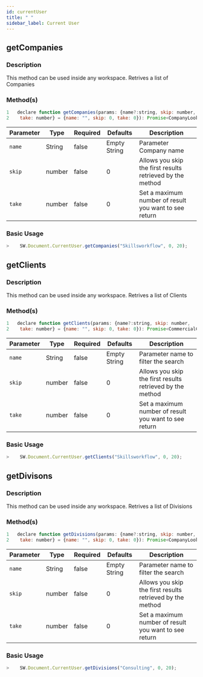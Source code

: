 ```yaml
---
id: currentUser
title: " "
sidebar_label: Current User
---
```


## getCompanies

### Description

This method can be used inside any workspace. Retrives a list of Companies

### Method(s)

```js {3}
1   declare function getCompanies(params: {name?:string, skip: number,
2    take: number} = {name: "", skip: 0, take: 0}): Promise<CompanyLookupDto>;
```

<table className="custom-table">
    <thead>
        <tr>
            <th>Parameter</th>
            <th>Type</th>
            <th>Required</th>
            <th>Defaults</th>
            <th>Description</th>
        </tr>
    </thead>
    <tbody>
        <tr className="selected">
            <td><code>name</code></td>
            <td>String</td>
            <td>false</td>
            <td>Empty String</td>
            <td>Parameter Company name</td>
        </tr>
        <tr className="selected">
            <td><code>skip</code></td>
            <td>number</td>
            <td>false</td>
            <td>0</td>
            <td>Allows you skip the first results retrieved by the method</td>
        </tr>
        <tr className="selected">
            <td><code>take</code></td>
            <td>number</td>
            <td>false</td>
            <td>0</td>
            <td>Set a maximum number of result you want to see return</td>
        </tr>
    </tbody>
</table>

### Basic Usage

```javascript
>    SW.Document.CurrentUser.getCompanies("Skillsworkflow", 0, 20);
```
## getClients

### Description

This method can be used inside any workspace. Retrives a list of Clients

### Method(s)

```js {3}
1   declare function getClients(params: {name?:string, skip: number,
2    take: number} = {name: "", skip: 0, take: 0}): Promise<CommercialClientLookupDto>;
```

<table className="custom-table">
    <thead>
        <tr>
            <th>Parameter</th>
            <th>Type</th>
            <th>Required</th>
            <th>Defaults</th>
            <th>Description</th>
        </tr>
    </thead>
    <tbody>
        <tr className="selected">
            <td><code>name</code></td>
            <td>String</td>
            <td>false</td>
            <td>Empty String</td>
            <td>Parameter name to filter the search</td>
        </tr>
        <tr className="selected">
            <td><code>skip</code></td>
            <td>number</td>
            <td>false</td>
            <td>0</td>
            <td>Allows you skip the first results retrieved by the method</td>
        </tr>
        <tr className="selected">
            <td><code>take</code></td>
            <td>number</td>
            <td>false</td>
            <td>0</td>
            <td>Set a maximum number of result you want to see return</td>
        </tr>
    </tbody>
</table>

### Basic Usage

```javascript
>    SW.Document.CurrentUser.getClients("Skillsworkflow", 0, 20);
```
## getDivisons

### Description

This method can be used inside any workspace. Retrives a list of Divisions

### Method(s)

```js {3}
1   declare function getDivisions(params: {name?:string, skip: number,
2    take: number} = {name: "", skip: 0, take: 0}): Promise<CompanyLookupDto>;
```

<table className="custom-table">
    <thead>
        <tr>
            <th>Parameter</th>
            <th>Type</th>
            <th>Required</th>
            <th>Defaults</th>
            <th>Description</th>
        </tr>
    </thead>
    <tbody>
        <tr className="selected">
            <td><code>name</code></td>
            <td>String</td>
            <td>false</td>
            <td>Empty String</td>
            <td>Parameter name to filter the search</td>
        </tr>
        <tr className="selected">
            <td><code>skip</code></td>
            <td>number</td>
            <td>false</td>
            <td>0</td>
            <td>Allows you skip the first results retrieved by the method</td>
        </tr>
        <tr className="selected">
            <td><code>take</code></td>
            <td>number</td>
            <td>false</td>
            <td>0</td>
            <td>Set a maximum number of result you want to see return</td>
        </tr>
    </tbody>
</table>

### Basic Usage

```javascript
>    SW.Document.CurrentUser.getDivisions("Consulting", 0, 20);
```